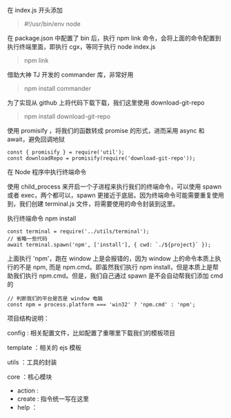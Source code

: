 在 index.js 开头添加

> #!/usr/bin/env node

在 package.json 中配置了 bin 后，执行 npm link 命令，会将上面的命令配置到执行终端里面，即执行 cgx，等同于执行 node index.js

> npm link

借助大神 TJ 开发的 commander 库，非常好用

> npm install commander

为了实现从 github 上将代码下载下载，我们这里使用 download-git-repo

> npm install download-git-repo

使用 promisify ，将我们的函数转成 promise 的形式，进而采用 async 和 await，避免回调地狱

```
const { promisify } = require('util');
const downloadRepo = promisify(require('download-git-repo'));
```



在 Node 程序中执行终端命令

使用 child_process 来开启一个子进程来执行我们的终端命令，可以使用 spawn 或者 exec，两个都可以，spawn 更接近于底层。因为终端命令可能需要重复使用到，我们创建 terminal.js 文件，将需要使用的命令封装到这里。


执行终端命令 npm install

```
const terminal = require('../utils/terminal');
// 省略一些代码
await terminal.spawn('npm', ['install'], { cwd: `./${project}` });
```

上面执行 'npm'，跑在 window 上是会报错的，因为 window 上的命令本质上执行的不是 npm, 而是 npm.cmd。即虽然我们执行 npm install，但是本质上是帮助我们执行 npm.cmd。但是，我们自己通过 spawn 是不会自动帮我们添加 cmd 的

```
// 判断我们的平台是否是 window 电脑
const npm = process.platform === 'win32' ? 'npm.cmd' : 'npm';
```



项目结构说明：

config :  相关配置文件，比如配置了重哪里下载我们的模板项目

template ：相关的 ejs 模板

utils ：工具的封装

core ：核心模块

- action :
- create :  指令统一写在这里
- help ：
